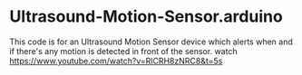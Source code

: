 # Ultrasound-Motion-Sensor.arduino
This code is for an Ultrasound Motion Sensor device which alerts when and if there's any motion is detected in front of the sensor. watch https://www.youtube.com/watch?v=RlCRH8zNRC8&t=5s
